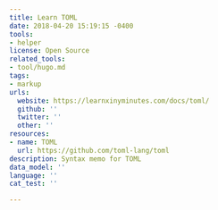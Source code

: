 ```yaml
---
title: Learn TOML
date: 2018-04-20 15:19:15 -0400
tools:
- helper
license: Open Source
related_tools:
- tool/hugo.md
tags:
- markup
urls:
  website: https://learnxinyminutes.com/docs/toml/
  github: ''
  twitter: ''
  other: ''
resources:
- name: TOML
  url: https://github.com/toml-lang/toml
description: Syntax memo for TOML
data_model: ''
language: ''
cat_test: ''

---
```

